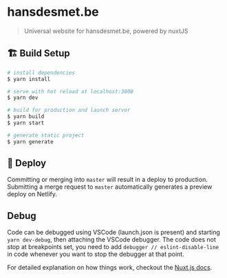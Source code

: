 # hansdesmet.be

> Universal website for hansdesmet.be, powered by nuxtJS

## 🏗️ Build Setup

```bash
# install dependencies
$ yarn install

# serve with hot reload at localhost:3000
$ yarn dev

# build for production and launch server
$ yarn build
$ yarn start

# generate static project
$ yarn generate
```

## 🚀 Deploy

Committing or merging into `master` will result in a deploy to production. Submitting a merge request to `master` automatically generates a preview deploy on Netlify.

## Debug

Code can be debugged using VSCode (launch.json is present) and starting `yarn dev-debug`, then attaching the VSCode debugger. The code does not stop at breakpoints set, you need to add `debugger // eslint-disable-line` in code whenever you want to stop the debugger at that point.

For detailed explanation on how things work, checkout the [Nuxt.js docs](https://github.com/nuxt/nuxt.js).
